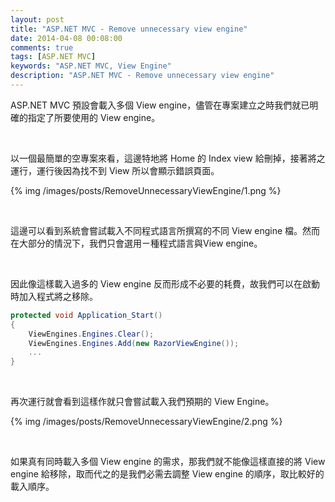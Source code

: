 ```yaml
---
layout: post
title: "ASP.NET MVC - Remove unnecessary view engine"
date: 2014-04-08 00:08:00
comments: true
tags: [ASP.NET MVC]
keywords: "ASP.NET MVC, View Engine"
description: "ASP.NET MVC - Remove unnecessary view engine"
---
```


ASP.NET MVC 預設會載入多個 View engine，儘管在專案建立之時我們就已明確的指定了所要使用的 View engine。  

<!-- More -->

<br/>

以一個最簡單的空專案來看，這邊特地將 Home 的 Index view 給刪掉，接著將之運行，運行後因為找不到 View 所以會顯示錯誤頁面。  

{% img /images/posts/RemoveUnnecessaryViewEngine/1.png %}

<br/>

這邊可以看到系統會嘗試載入不同程式語言所撰寫的不同 View engine 檔。然而在大部分的情況下，我們只會選用ㄧ種程式語言與View engine。

<br/>

因此像這樣載入過多的 View engine 反而形成不必要的耗費，故我們可以在啟動時加入程式將之移除。

```c# 
protected void Application_Start()
{
    ViewEngines.Engines.Clear();
    ViewEngines.Engines.Add(new RazorViewEngine());
    ...
}
```

<br/>

再次運行就會看到這樣作就只會嘗試載入我們預期的 View Engine。

{% img /images/posts/RemoveUnnecessaryViewEngine/2.png %}

<br/>

如果真有同時載入多個 View engine 的需求，那我們就不能像這樣直接的將 View engine 給移除，取而代之的是我們必需去調整 View engine 的順序，取比較好的載入順序。
